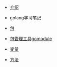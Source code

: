 <!-- docs/_sidebar.md -->
- [介绍](go/README)



- golang学习笔记

 -  [包](go/golang/包.md)
 -  [包管理工具gomodule](go/golang/包管理工具gomodule.md)
 -  [变量](go/golang/变量.md)
 -  [方法](go/golang/方法.md)

